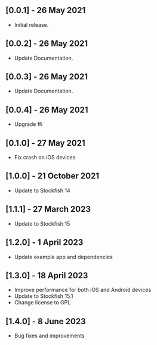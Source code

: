## [0.0.1] - 26 May 2021

* Initial release.

## [0.0.2] - 26 May 2021

* Update Documentation.

## [0.0.3] - 26 May 2021

* Update Documentation.

## [0.0.4] - 26 May 2021

* Upgrade ffi

## [0.1.0] - 27 May 2021

* Fix crash on iOS devices

## [1.0.0] - 21 October 2021

* Update to Stockfish 14

## [1.1.1] - 27 March 2023

* Update to Stockfish 15

## [1.2.0] - 1 April 2023

* Update example app and dependencies

## [1.3.0] - 18 April 2023

* Improve performance for both iOS and Android devices
* Update to Stockfish 15.1
* Change license to GPL

## [1.4.0] - 8 June 2023

* Bug fixes and improvements

